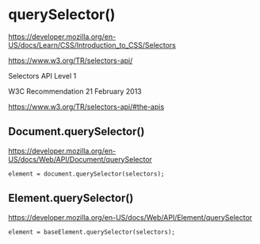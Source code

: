 # querySelector()  



https://developer.mozilla.org/en-US/docs/Learn/CSS/Introduction_to_CSS/Selectors



https://www.w3.org/TR/selectors-api/


Selectors API Level 1

W3C Recommendation 21 February 2013

https://www.w3.org/TR/selectors-api/#the-apis





## Document.querySelector()


https://developer.mozilla.org/en-US/docs/Web/API/Document/querySelector

```
element = document.querySelector(selectors);

``` 




## Element.querySelector()

https://developer.mozilla.org/en-US/docs/Web/API/Element/querySelector


```
element = baseElement.querySelector(selectors);

``` 







